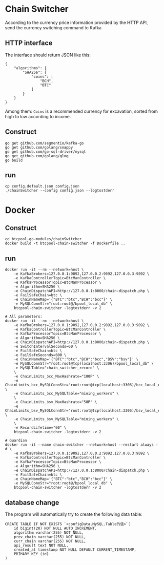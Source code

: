 # Chain Switcher

According to the currency price information provided by the HTTP API, send the currency switching command to Kafka

## HTTP interface

The interface should return JSON like this:

```
{
    "algorithms": {
        "SHA256": {
            "coins": [
                "BCH",
                "BTC"
            ]
        }
    }
}
```

Among them: `Coins` is a recommended currency for excavation, sorted from high to low according to income.

## Construct
```
go get github.com/segmentio/kafka-go
go get github.com/golang/snappy
go get github.com/go-sql-driver/mysql
go get github.com/golang/glog
go build
```

## run
```
cp config.default.json config.json
./chainSwitcher --config config.json --logtostderr
```

# Docker

## Construct
```
cd btcpool-go-modules/chainSwitcher
docker build -t btcpool-chain-switcher -f Dockerfile ..
```

## run
```
docker run -it --rm --network=host \
    -e KafkaBrokers=127.0.0.1:9092,127.0.0.2:9092,127.0.0.3:9092 \
    -e KafkaControllerTopic=BtcManController \
    -e KafkaProcessorTopic=BtcManProcessor \
    -e Algorithm=SHA256 \
    -e ChainDispatchAPI=http://127.0.0.1:8000/chain-dispatch.php \
    -e FailSafeChain=btc \
    -e ChainNameMap='{"BTC":"btc","BCH":"bcc"}' \
    -e MySQLConnStr="root:root@/bpool_local_db" \
    btcpool-chain-switcher -logtostderr -v 2

# All parameters:
docker run -it --rm --network=host \
    -e KafkaBrokers=127.0.0.1:9092,127.0.0.2:9092,127.0.0.3:9092 \
    -e KafkaControllerTopic=BtcManController \
    -e KafkaProcessorTopic=BtcManProcessor \
    -e Algorithm=SHA256 \
    -e ChainDispatchAPI=http://127.0.0.1:8000/chain-dispatch.php \
    -e SwitchIntervalSeconds=60 \
    -e FailSafeChain=btc \
    -e FailSafeSeconds=600 \
    -e ChainNameMap='{"BTC":"btc","BCH":"bcc","BSV":"bsv"}' \
    -e MySQLConnStr="root:root@tcp(localhost:3306)/bpool_local_db" \
    -e MySQLTable="chain_switcher_record" \
    \
    -e ChainLimits_bcc_MaxHashrate="100P" \
    -e ChainLimits_bcc_MySQLConnStr="root:root@tcp(localhost:3306)/bcc_local_db" \
    -e ChainLimits_bcc_MySQLTable="mining_workers" \
    \
    -e ChainLimits_bsv_MaxHashrate="50P" \
    -e ChainLimits_bsv_MySQLConnStr="root:root@tcp(localhost:3306)/bsv_local_db" \
    -e ChainLimits_bsv_MySQLTable="mining_workers" \
    \
    -e RecordLifetime="60" \
    btcpool-chain-switcher -logtostderr -v 2

# Guardian
docker run -it --name chain-switcher --network=host --restart always -d \
    -e KafkaBrokers=127.0.0.1:9092,127.0.0.2:9092,127.0.0.3:9092 \
    -e KafkaControllerTopic=BtcManController \
    -e KafkaProcessorTopic=BtcManProcessor \
    -e Algorithm=SHA256 \
    -e ChainDispatchAPI=http://127.0.0.1:8000/chain-dispatch.php \
    -e FailSafeChain=btc \
    -e ChainNameMap='{"BTC":"btc","BCH":"bcc"}' \
    -e MySQLConnStr="root:root@/bpool_local_db" \
    btcpool-chain-switcher -logtostderr -v 2
```

## database change
The program will automatically try to create the following data table:
```
CREATE TABLE IF NOT EXISTS `<configData.MySQL.Table的值>`(
    id bigint(20) NOT NULL AUTO_INCREMENT,
    algorithm varchar(255) NOT NULL,
    prev_chain varchar(255) NOT NULL,
    curr_chain varchar(255) NOT NULL,
    api_result text NOT NULL,
    created_at timestamp NOT NULL DEFAULT CURRENT_TIMESTAMP,
    PRIMARY KEY (id)
)
```
